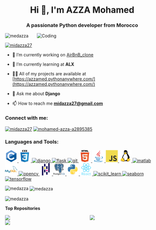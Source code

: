 <h1 align="center">Hi 👋, I'm AZZA Mohamed</h1>
<h3 align="center">A passionate Python developer from Morocco</h3>

<img align="right" alt="Coding" width="400" src="https://cdn.dribbble.com/users/926537/screenshots/4502924/python-2.gif">

<p align="left"> <img src="https://komarev.com/ghpvc/?username=medazza&label=Profile%20views&color=0e75b6&style=flat" alt="medazza" /> </p>

<p align="left"> <a href="https://twitter.com/midazza27" target="blank"><img src="https://img.shields.io/twitter/follow/midazza27?logo=twitter&style=for-the-badge" alt="midazza27" /></a> </p>

- 🔭 I’m currently working on [AirBnB_clone](https://github.com/medazza/binary_trees)

- 🌱 I’m currently learning at **ALX**

- 👨‍💻 All of my projects are available at [https://azzamed.pythonanywhere.com/](https://azzamed.pythonanywhere.com/)

- 💬 Ask me about **Django**

- 📫 How to reach me **midazza27@gmail.com**

<h3 align="left">Connect with me:</h3>
<p align="left">
<a href="https://twitter.com/midazza27" target="blank"><img align="center" src="https://raw.githubusercontent.com/rahuldkjain/github-profile-readme-generator/master/src/images/icons/Social/twitter.svg" alt="midazza27" height="30" width="40" /></a>
<a href="https://linkedin.com/in/mohamed-azza-a2895385" target="blank"><img align="center" src="https://raw.githubusercontent.com/rahuldkjain/github-profile-readme-generator/master/src/images/icons/Social/linked-in-alt.svg" alt="mohamed-azza-a2895385" height="30" width="40" /></a>
</p>

<h3 align="left">Languages and Tools:</h3>
<p align="left"> <a href="https://www.cprogramming.com/" target="_blank" rel="noreferrer"> <img src="https://raw.githubusercontent.com/devicons/devicon/master/icons/c/c-original.svg" alt="c" width="40" height="40"/> </a> <a href="https://www.w3schools.com/css/" target="_blank" rel="noreferrer"> <img src="https://raw.githubusercontent.com/devicons/devicon/master/icons/css3/css3-original-wordmark.svg" alt="css3" width="40" height="40"/> </a> <a href="https://www.djangoproject.com/" target="_blank" rel="noreferrer"> <img src="https://cdn.worldvectorlogo.com/logos/django.svg" alt="django" width="40" height="40"/> </a><a href="https://flask.palletsprojects.com/" target="_blank" rel="noreferrer"> <img src="https://www.vectorlogo.zone/logos/pocoo_flask/pocoo_flask-icon.svg" alt="flask" width="40" height="40"/> </a> <a href="https://git-scm.com/" target="_blank" rel="noreferrer"> <img src="https://www.vectorlogo.zone/logos/git-scm/git-scm-icon.svg" alt="git" width="40" height="40"/> </a> <a href="https://www.w3.org/html/" target="_blank" rel="noreferrer"> <img src="https://raw.githubusercontent.com/devicons/devicon/master/icons/html5/html5-original-wordmark.svg" alt="html5" width="40" height="40"/> </a> <a href="https://www.java.com" target="_blank" rel="noreferrer"> <img src="https://raw.githubusercontent.com/devicons/devicon/master/icons/java/java-original.svg" alt="java" width="40" height="40"/> </a> <a href="https://developer.mozilla.org/en-US/docs/Web/JavaScript" target="_blank" rel="noreferrer"> <img src="https://raw.githubusercontent.com/devicons/devicon/master/icons/javascript/javascript-original.svg" alt="javascript" width="40" height="40"/> </a> <a href="https://www.linux.org/" target="_blank" rel="noreferrer"> <img src="https://raw.githubusercontent.com/devicons/devicon/master/icons/linux/linux-original.svg" alt="linux" width="40" height="40"/> </a> <a href="https://www.mathworks.com/" target="_blank" rel="noreferrer"> <img src="https://upload.wikimedia.org/wikipedia/commons/2/21/Matlab_Logo.png" alt="matlab" width="40" height="40"/> </a> <a href="https://www.mysql.com/" target="_blank" rel="noreferrer"> <img src="https://raw.githubusercontent.com/devicons/devicon/master/icons/mysql/mysql-original-wordmark.svg" alt="mysql" width="40" height="40"/> </a> <a href="https://opencv.org/" target="_blank" rel="noreferrer"> <img src="https://www.vectorlogo.zone/logos/opencv/opencv-icon.svg" alt="opencv" width="40" height="40"/> </a> <a href="https://pandas.pydata.org/" target="_blank" rel="noreferrer"> <img src="https://raw.githubusercontent.com/devicons/devicon/2ae2a900d2f041da66e950e4d48052658d850630/icons/pandas/pandas-original.svg" alt="pandas" width="40" height="40"/> </a> <a href="https://www.postgresql.org" target="_blank" rel="noreferrer"> <img src="https://raw.githubusercontent.com/devicons/devicon/master/icons/postgresql/postgresql-original-wordmark.svg" alt="postgresql" width="40" height="40"/> </a> <a href="https://www.python.org" target="_blank" rel="noreferrer"> <img src="https://raw.githubusercontent.com/devicons/devicon/master/icons/python/python-original.svg" alt="python" width="40" height="40"/> </a> <a href="https://reactjs.org/" target="_blank" rel="noreferrer"> <img src="https://raw.githubusercontent.com/devicons/devicon/master/icons/react/react-original-wordmark.svg" alt="react" width="40" height="40"/> </a> <a href="https://scikit-learn.org/" target="_blank" rel="noreferrer"> <img src="https://upload.wikimedia.org/wikipedia/commons/0/05/Scikit_learn_logo_small.svg" alt="scikit_learn" width="40" height="40"/> </a> <a href="https://seaborn.pydata.org/" target="_blank" rel="noreferrer"> <img src="https://seaborn.pydata.org/_images/logo-mark-lightbg.svg" alt="seaborn" width="40" height="40"/> </a> <a href="https://www.tensorflow.org" target="_blank" rel="noreferrer"> <img src="https://www.vectorlogo.zone/logos/tensorflow/tensorflow-icon.svg" alt="tensorflow" width="40" height="40"/> </a> </p>

<p><img align="left" src="https://github-readme-stats.vercel.app/api/top-langs?username=medazza&show_icons=true&locale=en&layout=compact" alt="medazza" /></p>

<p>&nbsp;<img align="center" src="https://github-readme-stats.vercel.app/api?username=medazza&show_icons=true&locale=en" alt="medazza" /></p>

<p><img align="center" src="https://github-readme-streak-stats.herokuapp.com/?user=medazza&" alt="medazza" /></p>

<b>Top Repositories</b>

<div width="100%" align="center"><a href="https://github.com/medazza/alx-low_level_programming" align="left"><img align="left" width="45%" src="https://github-readme-stats.vercel.app/api/pin/?username=medazza&repo=alx-low_level_programming&title_color=3382ed&text_color=ffffff&icon_color=0891b2&bg_color=000000&hide_border=true&locale=en" /></a><a href="https://github.com/medazza/alx-system_engineering-devops" align="right"><img align="right" width="45%" src="https://github-readme-stats.vercel.app/api/pin/?username=medazza&repo=alx-system_engineering-devops&title_color=3382ed&text_color=ffffff&icon_color=0891b2&bg_color=000000&hide_border=true&locale=en" /></a>
</div>
<div width="100%" align="center"><a href="https://github.com/medazza/alx-higher_level_programming" align="left"><img align="left" width="45%" src="https://github-readme-stats.vercel.app/api/pin/?username=medazza&repo=alx-higher_level_programming&title_color=3382ed&text_color=ffffff&icon_color=0891b2&bg_color=000000&hide_border=true&locale=en" /></a></div>
